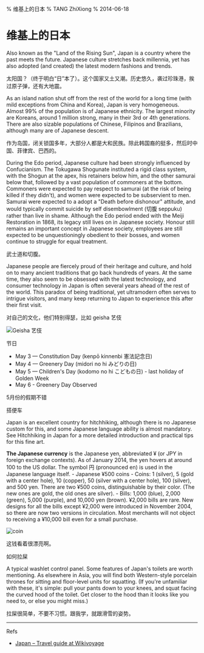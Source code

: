 % 维基上的日本
% TANG ZhiXiong
% 2014-06-18


维基上的日本
============

Also known as the "Land of the Rising Sun", Japan is a country where the past meets the future. 
Japanese culture stretches back millennia, yet has also adopted (and created)
 the latest modern fashions and trends.

太阳国？（终于明白“日”本了）。这个国家又土又潮。历史悠久，袭过珍珠港，挨过原子弹，还有大地震。

As an island nation shut off from the rest of the world for a long time 
(with mild exceptions from China and Korea), Japan is very homogeneous. 
Almost 99% of the population is of Japanese ethnicity. 
The largest minority are Koreans, around 1 million strong, 
many in their 3rd or 4th generations.  There are also sizable populations of Chinese, 
Filipinos and Brazilians, although many are of Japanese descent. 

作为岛国，闭关锁国多年，大部分人都是大和民族。除此韩国裔的挺多，然后时中国、菲律宾、巴西的。

During the Edo period, Japanese culture had been strongly influenced by Confucianism.
The Tokugawa Shogunate instituted a rigid class system, with the Shogun at the apex, 
his retainers below him, and the other samurai below that, followed by a vast population 
of commoners at the bottom. Commoners were expected to pay respect to samurai 
(at the risk of being killed if they didn't), and women were expected to be subservient to men. 
Samurai were expected to a adopt a "Death before dishonour" attitude, and 
would typically commit suicide by self disembowlment (切腹 seppuku) rather than live in shame. 
Although the Edo period ended with the Meiji Restoration in 1868, its legacy still 
lives on in Japanese society. Honour still remains an important concept in Japanese society, 
employees are still expected to be unquestioningly obedient to their bosses, 
and women continue to struggle for equal treatment.

武士道和切腹。

Japanese people are fiercely proud of their heritage and culture, and hold on to 
many ancient traditions that go back hundreds of years. At the same time, 
they also seem to be obsessed with the latest technology, and consumer technology 
in Japan is often several years ahead of the rest of the world. 
This paradox of being traditional, yet ultramodern often serves to intrigue visitors, 
and many keep returning to Japan to experience this after their first visit.

对自己的文化，他们特别得瑟，比如 geisha 艺伎

![Geisha 艺伎][geisha-pic]

[geisha-pic]: http://gnat-tang-shared-image.qiniudn.com/pictures/geisha.jpg

节日

* May 3 — Constitution Day (kenpō kinnenbi 憲法記念日)
* May 4 — Greenery Day (midori no hi みどりの日)
* May 5 — Children's Day (kodomo no hi こどもの日) - last holiday of Golden Week
* May 6 - Greenery Day Observed

5月份的假期不错

搭便车

Japan is an excellent country for hitchhiking, although there is no Japanese custom for this, 
and some Japanese language ability is almost mandatory. See Hitchhiking in Japan 
for a more detailed introduction and practical tips for this fine art.

**The Japanese currency** is the Japanese yen, abbreviated ¥ (or JPY in foreign exchange contexts).
As of January 2014, the yen hovers at around 100 to the US dollar. The symbol 円 (pronounced en) 
is used in the Japanese language itself.
    - Japanese ¥500 coins
    - Coins: 1 (silver), 5 (gold with a center hole), 10 (copper), 50 (silver with a center hole), 100 (silver), and 500 yen. There are two ¥500 coins, distinguishable by their color. (The new ones are gold, the old ones are silver).
    - Bills: 1,000 (blue), 2,000 (green), 5,000 (purple), and 10,000 yen (brown). ¥2,000 bills are rare. New designs for all the bills except ¥2,000 were introduced in November 2004, so there are now two versions in circulation. Most merchants will not object to receiving a ¥10,000 bill even for a small purchase.

![coin][coin-pic]

这钱看着很漂亮啊。

[coin-pic]: https://upload.wikimedia.org/wikipedia/commons/thumb/d/d9/500JPY.JPG/220px-500JPY.JPG

如何拉屎

A typical washlet control panel. Some features of Japan's toilets are worth mentioning. 
As elsewhere in Asia, you will find both Western-style porcelain thrones for sitting and 
floor-level units for squatting. (If you're unfamiliar with these, it's simple: 
pull your pants down to your knees, and squat facing the curved hood of the toilet. 
Get closer to the hood than it looks like you need to, or else you might miss.)

拉屎很简单，不要不习惯。跟我学，就跟滑雪的姿势。

---

Refs

- [Japan – Travel guide at Wikivoyage][japan]

[japan]: https://en.wikivoyage.org/wiki/Japan
